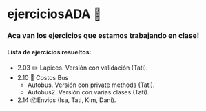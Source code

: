 # ejerciciosADA :notebook:

### Aca van los ejercicios que estamos trabajando en clase! 

#### Lista de ejercicios resueltos:

* 2.03 :pencil2: Lapices. Versión con validación (Tati).
* 2.10 :bus: Costos Bus 
  * Autobus. Versión con private methods (Tati).
  * Autobus2. Versión con varias clases (Tati).
* 2.14 📦Envios (Isa, Tati, Kim, Dani).
 
